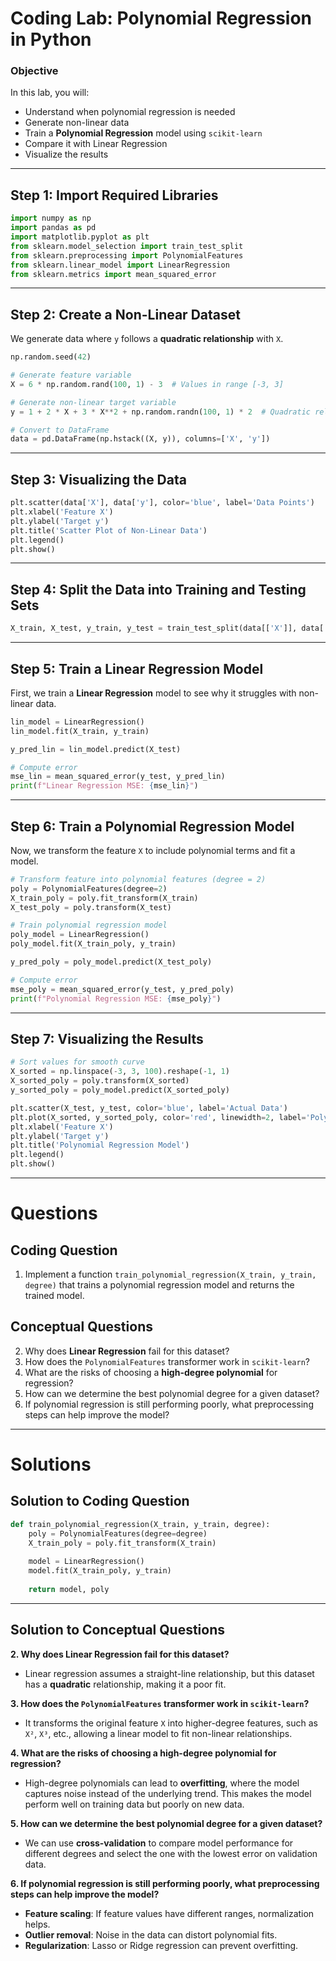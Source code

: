 # **Coding Lab: Polynomial Regression in Python**  

### **Objective**  
In this lab, you will:  
- Understand when polynomial regression is needed  
- Generate non-linear data  
- Train a **Polynomial Regression** model using `scikit-learn`  
- Compare it with Linear Regression  
- Visualize the results  

---

## **Step 1: Import Required Libraries**  
```python
import numpy as np
import pandas as pd
import matplotlib.pyplot as plt
from sklearn.model_selection import train_test_split
from sklearn.preprocessing import PolynomialFeatures
from sklearn.linear_model import LinearRegression
from sklearn.metrics import mean_squared_error
```

---

## **Step 2: Create a Non-Linear Dataset**  
We generate data where `y` follows a **quadratic relationship** with `X`.  
```python
np.random.seed(42)

# Generate feature variable
X = 6 * np.random.rand(100, 1) - 3  # Values in range [-3, 3]

# Generate non-linear target variable
y = 1 + 2 * X + 3 * X**2 + np.random.randn(100, 1) * 2  # Quadratic relationship with noise

# Convert to DataFrame
data = pd.DataFrame(np.hstack((X, y)), columns=['X', 'y'])
```

---

## **Step 3: Visualizing the Data**  
```python
plt.scatter(data['X'], data['y'], color='blue', label='Data Points')
plt.xlabel('Feature X')
plt.ylabel('Target y')
plt.title('Scatter Plot of Non-Linear Data')
plt.legend()
plt.show()
```

---

## **Step 4: Split the Data into Training and Testing Sets**  
```python
X_train, X_test, y_train, y_test = train_test_split(data[['X']], data['y'], test_size=0.2, random_state=42)
```

---

## **Step 5: Train a Linear Regression Model**  
First, we train a **Linear Regression** model to see why it struggles with non-linear data.  
```python
lin_model = LinearRegression()
lin_model.fit(X_train, y_train)

y_pred_lin = lin_model.predict(X_test)

# Compute error
mse_lin = mean_squared_error(y_test, y_pred_lin)
print(f"Linear Regression MSE: {mse_lin}")
```

---

## **Step 6: Train a Polynomial Regression Model**  
Now, we transform the feature `X` to include polynomial terms and fit a model.  
```python
# Transform feature into polynomial features (degree = 2)
poly = PolynomialFeatures(degree=2)
X_train_poly = poly.fit_transform(X_train)
X_test_poly = poly.transform(X_test)

# Train polynomial regression model
poly_model = LinearRegression()
poly_model.fit(X_train_poly, y_train)

y_pred_poly = poly_model.predict(X_test_poly)

# Compute error
mse_poly = mean_squared_error(y_test, y_pred_poly)
print(f"Polynomial Regression MSE: {mse_poly}")
```

---

## **Step 7: Visualizing the Results**  
```python
# Sort values for smooth curve
X_sorted = np.linspace(-3, 3, 100).reshape(-1, 1)
X_sorted_poly = poly.transform(X_sorted)
y_sorted_poly = poly_model.predict(X_sorted_poly)

plt.scatter(X_test, y_test, color='blue', label='Actual Data')
plt.plot(X_sorted, y_sorted_poly, color='red', linewidth=2, label='Polynomial Fit')
plt.xlabel('Feature X')
plt.ylabel('Target y')
plt.title('Polynomial Regression Model')
plt.legend()
plt.show()
```

---

# **Questions**

## **Coding Question**  
1. Implement a function `train_polynomial_regression(X_train, y_train, degree)` that trains a polynomial regression model and returns the trained model.  

## **Conceptual Questions**  
2. Why does **Linear Regression** fail for this dataset?  
3. How does the `PolynomialFeatures` transformer work in `scikit-learn`?  
4. What are the risks of choosing a **high-degree polynomial** for regression?  
5. How can we determine the best polynomial degree for a given dataset?  
6. If polynomial regression is still performing poorly, what preprocessing steps can help improve the model?  

---

# **Solutions**  

## **Solution to Coding Question**  
```python
def train_polynomial_regression(X_train, y_train, degree):
    poly = PolynomialFeatures(degree=degree)
    X_train_poly = poly.fit_transform(X_train)
    
    model = LinearRegression()
    model.fit(X_train_poly, y_train)
    
    return model, poly
```

---

## **Solution to Conceptual Questions**  

**2. Why does Linear Regression fail for this dataset?**  
- Linear regression assumes a straight-line relationship, but this dataset has a **quadratic** relationship, making it a poor fit.  

**3. How does the `PolynomialFeatures` transformer work in `scikit-learn`?**  
- It transforms the original feature `X` into higher-degree features, such as `X²`, `X³`, etc., allowing a linear model to fit non-linear relationships.  

**4. What are the risks of choosing a high-degree polynomial for regression?**  
- High-degree polynomials can lead to **overfitting**, where the model captures noise instead of the underlying trend. This makes the model perform well on training data but poorly on new data.  

**5. How can we determine the best polynomial degree for a given dataset?**  
- We can use **cross-validation** to compare model performance for different degrees and select the one with the lowest error on validation data.  

**6. If polynomial regression is still performing poorly, what preprocessing steps can help improve the model?**  
- **Feature scaling**: If feature values have different ranges, normalization helps.  
- **Outlier removal**: Noise in the data can distort polynomial fits.  
- **Regularization**: Lasso or Ridge regression can prevent overfitting.